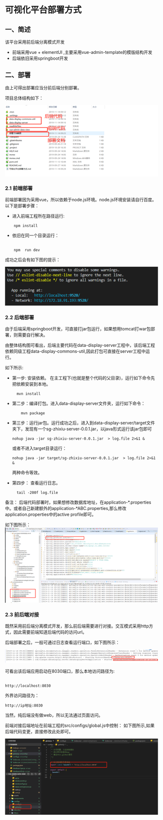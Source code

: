 # 可视化平台部署方式

## 一、简述

该平台采用前后端分离模式开发
- 前端采用vue + elementUI ,主要采用vue-admin-template的模版结构开发
- 后端依旧采用springboot开发

## 二、部署

由上可得出部署应当分前后端分别部署。

项目总体结构如下：

![alt 项目总体结构](./部署文档截图/整体结构介绍.png)

### 2.1 前端部署

前端部署因为采用vue，所以依赖于node.js环境。node.js环境安装请自行百度。
以下是部署步骤：
- 进入前端工程所在路径运行: 
```shell 
    npm install
```
- 依旧在同一个目录运行：
```shell

    npm  run dev
```

成功之后会有如下图的提示：

![alt 部署成功标志](./部署文档截图/前端部署成功标志.png)


### 2.2 后端部署

由于后端采用springboot开发，可直接打jar包运行，如果想用tomcat打war包部署，则需要自行解决。

由整体结构图可看出，后端主要代码在data-display-server工程中，该后端工程依赖同级工程data-display-commons-util,因此打包可直接在server工程中运行。

如下所示:

- 第一步: 安装依赖。
  在主工程下(也就是整个代码的父目录)，运行如下命令先把依赖安装到本地。
  ```shell
    mvn install
  ```

- 第二步：编译打包。进入data-display-server文件夹，运行如下命令：
    ```shell
        mvn package
    ```
- 第三步：运行jar包。运行成功之后，进入到data-display-server/target文件夹下，发现有一个sg-zhixiu-server-0.0.1.jar，以java形式运行该jar包即可
    ```shell
    nohup java -jar sg-zhixiu-server-0.0.1.jar  > log.file 2>&1 &
    ```

    或者不进入target目录运行：

    ```shell
    nohup java -jar target/sg-zhixiu-server-0.0.1.jar  > log.file 2>&1 &
    ```
    两种命令等效。

- 第四步： 查看运行日志。
  ```shell
    tail -200f log.file
  ```


备注：
后端代码部署时，如果想修改数据库地址，在application-*.properties中。或者自己新建额外的application-*ABC.properties,那么修改application.properties中的active profile即可。

如下图所示：
![alt 后端部署时切换环境](./部署文档截图/后端部署切换环境截图.png)

### 2.3 前后端对接

既然采用前后端分离模式开发，那么前后端需要进行对接。交互模式采用http方式，因此需要前端知道后端代码的访问url。

后端部署之后，一般可通过日志查看运行端口，如下图所示：

![alt 后端运行成功标志](./部署文档截图/后端运行成功截图.png)

可看出该后端应用启动在8030端口，那么本地访问路径为:
```shell

http://localhost:8030
```

外界访问路径为：
```
http://ip地址:8030
```

当然，纯后端没有做web，所以无法通过页面访问。


前端对接后端地址在前端工程的src/configs/global.js中控制：
如下图所示,如果后端代码变更，直接修改此处即可。

![alt 前端代码对接后端信息修改处](./部署文档截图/前端对接后端信息截图.png)
